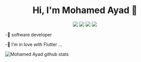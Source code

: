 <h1 align="center">Hi, I'm Mohamed Ayad 👋</h1>
<p align="center">
    <a href="https://twitter.com/Mohamed_ayad199"><img src="https://img.shields.io/badge/twitter-%231FA1F1?style=flat&logo=twitter&logoColor=white"/></a>
    <a href="https://www.linkedin.com/in/mohamed-ayad1998/"><img src="https://img.shields.io/badge/linkedin-%230177B5?style=flat&logo=linkedin&logoColor=white"/></a>
    <a href="https://www.facebook.com/mohamed.abdo1998/"><img src="https://img.shields.io/badge/facebook-3b5998?style=flat-square&labelColor=3b5998&logo=facebook&logoColor=white"/></a>
    <a href="https://stackoverflow.com/users/13758320/mohamed-ayad">
    <img src="https://img.shields.io/badge/Stack_Overflow-FE7A16?style=for-the-badge&logo=stack-overflow&logoColor=white" />
</a>
  </p>
  




-🔭 software developer 


-🌱 I’m in love with Flutter ...


![Mohamed Ayad github stats](https://github-readme-stats.vercel.app/api?username=Muhammed-Ayad&show_icons=true&theme=radical)




